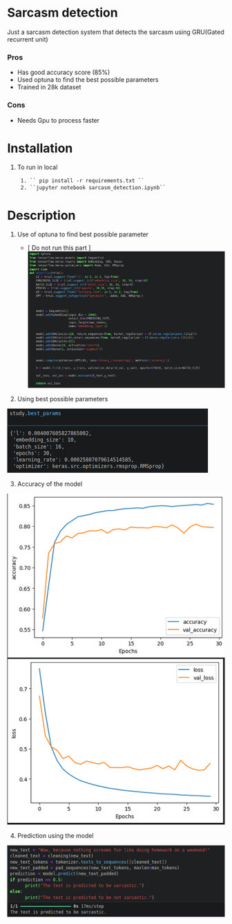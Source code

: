 # Sarcasm detection
Just a sarcasm detection system that detects the sarcasm using GRU(Gated recurrent unit)

### Pros
- Has good accuracy score (85%)
- Used optuna to find the best possible parameters
- Trained in 28k dataset

### Cons
- Needs Gpu to process faster


# Installation
1. To run in local 

        1. `` pip install -r requirements.txt ``
        2. ``jupyter notebook sarcasm_detection.ipynb``

# Description
1. Use of optuna to find best possible parameter
   - [ Do not run this part ]
![Image](img/optuna.png)

2. Using best possible parameters

![Image](img/best_parameter.png)

3. Accuracy of the model

![Image](img/accuracy_score.png)

4. Prediction using the model

![Image](img/prediction.png)
